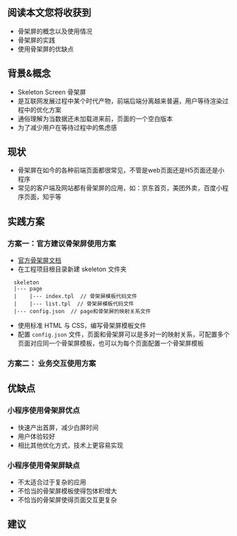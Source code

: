 ## 阅读本文您将收获到
* 骨架屏的概念以及使用情况
* 骨架屏的实践
* 使用骨架屏的优缺点

## 背景&概念
* Skeleton Screen 骨架屏
* 是互联网发展过程中某个时代产物，前端后端分离越来普遍，用户等待渲染过程中的优化方案
* 通俗理解为当数据还未加载进来前，页面的一个空白版本
* 为了减少用户在等待过程中的焦虑感

## 现状
* 骨架屏在如今的各种前端页面都很常见，不管是web页面还是H5页面还是小程序
* 常见的客户端及网站都有骨架屏的应用，如：京东首页，美团外卖，百度小程序页面，知乎等

## 实践方案
### 方案一：官方建议骨架屏使用方案
* [官方骨架屏文档](https://smartprogram.baidu.com/docs/develop/performance/peformance_gradually_load/)
* 在工程项目根目录新建 skeleton 文件夹

```
  skeleton
  |--- page
  |    |--- index.tpl  // 骨架屏模板代码文件
  |    |--- list.tpl  // 骨架屏模板代码文件
  |--- config.json  // page和骨架屏的映射关系文件
```

* 使用标准 HTML 与 CSS，编写骨架屏模板文件
* 配置 `config.json` 文件，页面和骨架屏可以是多对一的映射关系，可配置多个页面对应同一个骨架屏模板，也可以为每个页面配置一个骨架屏模板

### 方案二： 业务交互使用方案

## 优缺点
### 小程序使用骨架屏优点
* 快速产出首屏，减少白屏时间
* 用户体验较好
* 相比其他优化方式，技术上更容易实现

### 小程序使用骨架屏缺点
* 不太适合过于复杂的应用
* 不恰当的骨架屏模板使得包体积增大
* 不恰当的骨架屏使得页面交互更复杂

## 建议